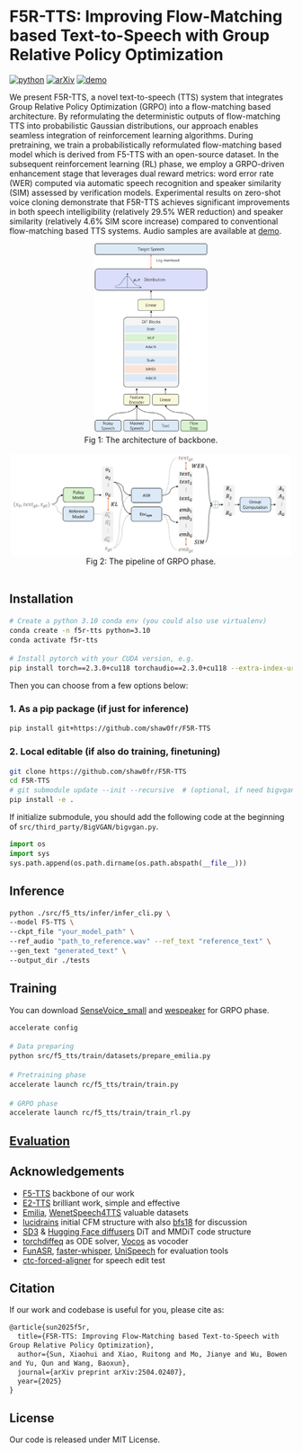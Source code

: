 # F5R-TTS: Improving Flow-Matching based Text-to-Speech with Group Relative Policy Optimization

[![python](https://img.shields.io/badge/Python-3.10-brightgreen)](https://github.com/shaw0fr/F5R-TTS)
[![arXiv](https://img.shields.io/badge/arXiv-2504.02407-b31b1b.svg?logo=arXiv)](https://arxiv.org/abs/2504.02407)
[![demo](https://img.shields.io/badge/GitHub-Demo%20page-orange.svg)](https://frontierlabs.github.io/F5R/)

We present F5R-TTS, a novel text-to-speech (TTS) system that integrates  Group Relative Policy Optimization (GRPO) into a flow-matching based  architecture. By reformulating the deterministic outputs of  flow-matching TTS into probabilistic Gaussian distributions, our  approach enables seamless integration of reinforcement learning  algorithms. During pretraining, we train a probabilistically  reformulated flow-matching based model which is derived from F5-TTS with  an open-source dataset. In the subsequent reinforcement learning (RL)  phase, we employ a GRPO-driven enhancement stage that leverages dual  reward metrics: word error rate (WER) computed via automatic speech  recognition and speaker similarity (SIM) assessed by verification  models. Experimental results on zero-shot voice cloning demonstrate that  F5R-TTS achieves significant improvements in both speech  intelligibility (relatively 29.5% WER reduction) and speaker similarity  (relatively 4.6% SIM score increase) compared to conventional  flow-matching based TTS systems. Audio samples are available at [demo](https://frontierlabs.github.io/F5R/).
<br>

<div align="center">
<img width="200px" src="resource/overall.png" /><br>
<figcaption>Fig 1: The architecture of backbone.</figcation>
</div>

<br>

<div align="center">
<img width="500px" src="resource/grpo_train.png" /><br>
<figcaption>Fig 2: The pipeline of GRPO phase.</figcation>
</div>

<br>


## Installation

```bash
# Create a python 3.10 conda env (you could also use virtualenv)
conda create -n f5r-tts python=3.10
conda activate f5r-tts

# Install pytorch with your CUDA version, e.g.
pip install torch==2.3.0+cu118 torchaudio==2.3.0+cu118 --extra-index-url https://download.pytorch.org/whl/cu118
```

Then you can choose from a few options below:

### 1. As a pip package (if just for inference)

```bash
pip install git+https://github.com/shaw0fr/F5R-TTS
```

### 2. Local editable (if also do training, finetuning)

```bash
git clone https://github.com/shaw0fr/F5R-TTS
cd F5R-TTS
# git submodule update --init --recursive  # (optional, if need bigvgan)
pip install -e .
```

If initialize submodule, you should add the following code at the beginning of `src/third_party/BigVGAN/bigvgan.py`.

```python
import os
import sys
sys.path.append(os.path.dirname(os.path.abspath(__file__)))
```

## Inference

```bash
python ./src/f5_tts/infer/infer_cli.py \
--model F5-TTS \
--ckpt_file "your_model_path" \
--ref_audio "path_to_reference.wav" --ref_text "reference_text" \
--gen_text "generated_text" \
--output_dir ./tests
```

## Training

You can download [SenseVoice_small](https://huggingface.co/FunAudioLLM/SenseVoiceSmall) and [wespeaker](https://wenet.org.cn/downloads?models=wespeaker&version=cnceleb_resnet34.zip) for GRPO phase.
```bash
accelerate config

# Data preparing
python src/f5_tts/train/datasets/prepare_emilia.py

# Pretraining phase
accelerate launch rc/f5_tts/train/train.py

# GRPO phase
accelerate launch rc/f5_tts/train/train_rl.py
```

## [Evaluation](src/f5_tts/eval)

## Acknowledgements

- [F5-TTS](https://arxiv.org/abs/2410.06885) backbone of our work
- [E2-TTS](https://arxiv.org/abs/2406.18009) brilliant work, simple and effective
- [Emilia](https://arxiv.org/abs/2407.05361), [WenetSpeech4TTS](https://arxiv.org/abs/2406.05763) valuable datasets
- [lucidrains](https://github.com/lucidrains) initial CFM structure with also [bfs18](https://github.com/bfs18) for discussion
- [SD3](https://arxiv.org/abs/2403.03206) & [Hugging Face diffusers](https://github.com/huggingface/diffusers) DiT and MMDiT code structure
- [torchdiffeq](https://github.com/rtqichen/torchdiffeq) as ODE solver, [Vocos](https://huggingface.co/charactr/vocos-mel-24khz) as vocoder
- [FunASR](https://github.com/modelscope/FunASR), [faster-whisper](https://github.com/SYSTRAN/faster-whisper), [UniSpeech](https://github.com/microsoft/UniSpeech) for evaluation tools
- [ctc-forced-aligner](https://github.com/MahmoudAshraf97/ctc-forced-aligner) for speech edit test

## Citation

If our work and codebase is useful for you, please cite as:

```
@article{sun2025f5r,
  title={F5R-TTS: Improving Flow-Matching based Text-to-Speech with Group Relative Policy Optimization},
  author={Sun, Xiaohui and Xiao, Ruitong and Mo, Jianye and Wu, Bowen and Yu, Qun and Wang, Baoxun},
  journal={arXiv preprint arXiv:2504.02407},
  year={2025}
}
```

## License

Our code is released under MIT License.

